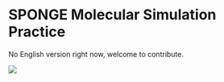 # SPONGE Molecular Simulation Practice

No English version right now, welcome to contribute.

<a href="https://gitee.com/mindspore/docs/blob/r1.2/tutorials/training/source_en/advanced_use/hpc_sponge.md" target="_blank"><img src="../_static/logo_source.png"></a>&nbsp;&nbsp;

